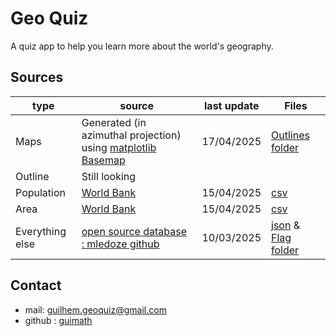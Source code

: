 # Geo Quiz

A quiz app to help you learn more about the world's geography.


## Sources

|type| source | last update| Files |
|- | - | - | - |
| Maps | Generated (in azimuthal projection) using [matplotlib Basemap](https://matplotlib.org/basemap/stable/) | 17/04/2025 | [Outlines folder](sources/flags) |
| Outline | Still looking |  |
| Population | [World Bank](https://data.worldbank.org/indicator/SP.POP.TOTL) | 15/04/2025 | [csv](sources/world_bank_pop.csv) |
| Area | [World Bank](https://data.worldbank.org/indicator/AG.LND.TOTL.K2) | 15/04/2025 | [csv](sources/world_bank_area.csv) |
| Everything else | [open source database : mledoze github](https://github.com/mledoze/countries) | 10/03/2025 | [json](sources/countries.json) & [Flag folder](sources/flags) |

## Contact

- mail: [guilhem.geoquiz@gmail.com](mailto:guilhem.geoquiz@gmail.com)
- github : [guimath](https://github.com/guimath)

